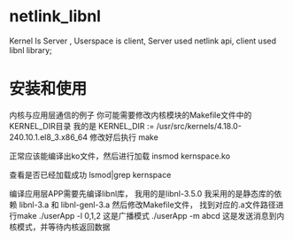 # netlink_libnl
Kernel Is Server ,  Userspace is client,   Server used netlink api,   client used libnl library;

# 安装和使用
内核与应用层通信的例子
你可能需要修改内核模块的Makefile文件中的KERNEL_DIR目录
我的是 KERNEL_DIR := /usr/src/kernels/4.18.0-240.10.1.el8_3.x86_64
修改好后执行 make

正常应该能编译出ko文件，然后进行加载
insmod kernspace.ko

查看是否已经加载成功
lsmod|grep kernspace


编译应用层APP需要先编译libnl库， 我用的是libnl-3.5.0
我采用的是静态库的依赖  libnl-3.a 和 libnl-genl-3.a
然后修改Makefile文件， 找到对应的.a文件路径进行make
./userApp -l 0,1,2  这是广播模式
./userApp -m abcd   这是发送消息到内核模式，并等待内核返回数据
